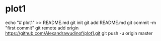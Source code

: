 # plot1
echo "# plot1" >> README.md
git init
git add README.md
git commit -m "first commit"
git remote add origin https://github.com/Alexandrawudinof/plot1.git
git push -u origin master

